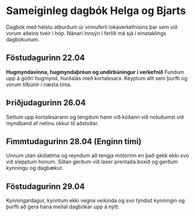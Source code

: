 # Sameiginleg dagbók Helga og Bjarts
Dagbók með helstu atburðum úr vinnuferli lokaverkefnisins þar sem við vorum aðeins tveir í hóp. Nánari innsýn í ferlið má sjá í einstaklings dagbókunum.
## Föstudagurinn 22.04
**Hugmyndavinna, hugmyndaþróun og undirbúningur í verkefnið**
Fundum upp á góðri hugmynd, hurðalás með kortalesara. Keyptum allt sem þurfti og vorum tilbúnir í næsta tíma.
## Þriðjudagurinn 26.04
Settum upp kortalesarann og tengdum hann við kóðann við notuðumst við myndband af netinu okkur til aðstoðar.
## Fimmtudagurinn 28.04 (Enginn tími)
Unnum utan skólatíma og reyndum að tengja mótorinn en það gekk ekki svo við slepptum honum. Síðan gerðum við laser prentaða boxið og gerðum kynningu og dagbækur.
## Föstudagurinn 29.04
Kynningardagur, kynntum ekki vegna veikinda og svo týndist kynningin og þurfti að gera hana meðal dagbókar upp á nýtt.
